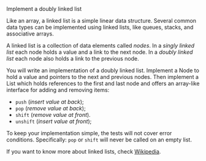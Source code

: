 Implement a doubly linked list

Like an array, a linked list is a simple linear data structure. Several 
common data types can be implemented using linked lists, like queues, 
stacks, and associative arrays.

A linked list is a collection of data elements called *nodes*. In a 
*singly linked list* each node holds a value and a link to the next node. 
In a *doubly linked list* each node also holds a link to the previous 
node.

You will write an implementation of a doubly linked list. Implement a 
Node to hold a value and pointers to the next and previous nodes. Then 
implement a List which holds references to the first and last node and 
offers an array-like interface for adding and removing items:

* `push` (*insert value at back*);
* `pop` (*remove value at back*);
* `shift` (*remove value at front*).
* `unshift` (*insert value at front*);

To keep your implementation simple, the tests will not cover error 
conditions. Specifically: `pop` or `shift` will never be called on an 
empty list.

If you want to know more about linked lists, check [Wikipedia](https://en.wikipedia.org/wiki/Linked_list).
